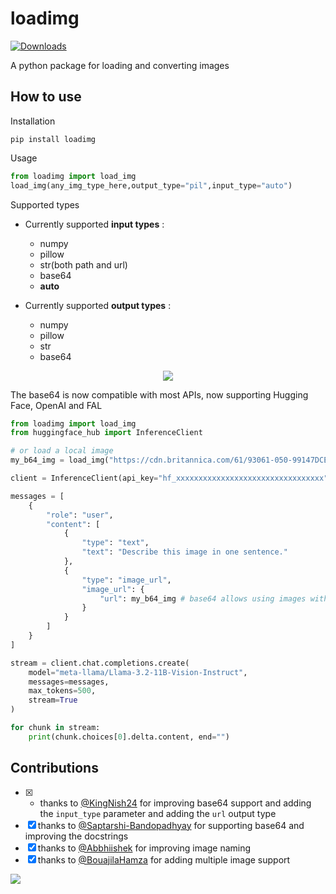# loadimg

[![Downloads](https://static.pepy.tech/badge/loadimg)](https://pepy.tech/project/loadimg)

A python package for loading and converting images

## How to use
Installation
```
pip install loadimg
```
Usage
```python
from loadimg import load_img
load_img(any_img_type_here,output_type="pil",input_type="auto") 
```
Supported types
- Currently supported **input types** :
	- numpy
	- pillow 
	- str(both path and url)
	- base64
	- **auto**

- Currently supported **output types** :
	- numpy
	- pillow
	- str
	- base64


<p align="center">
  <img src="https://github.com/not-lain/loadimg/blob/main/loadimg.png?raw=true">
</p>


The base64 is now compatible with most APIs, now supporting Hugging Face, OpenAI and FAL

```python
from loadimg import load_img
from huggingface_hub import InferenceClient

# or load a local image
my_b64_img = load_img("https://cdn.britannica.com/61/93061-050-99147DCE/Statue-of-Liberty-Island-New-York-Bay.jpg", output_type="base64" ) 

client = InferenceClient(api_key="hf_xxxxxxxxxxxxxxxxxxxxxxxxxxxxxxxxx")

messages = [
	{
		"role": "user",
		"content": [
			{
				"type": "text",
				"text": "Describe this image in one sentence."
			},
			{
				"type": "image_url",
				"image_url": {
					"url": my_b64_img # base64 allows using images without uploading them to the web
				}
			}
		]
	}
]

stream = client.chat.completions.create(
    model="meta-llama/Llama-3.2-11B-Vision-Instruct", 
	messages=messages, 
	max_tokens=500,
	stream=True
)

for chunk in stream:
    print(chunk.choices[0].delta.content, end="")
```


## Contributions

- [x] - thanks to [@KingNish24](https://github.com/KingNish24) for improving base64 support and adding the `input_type` parameter and adding the `url` output type
- [x] thanks to [@Saptarshi-Bandopadhyay](https://github.com/Saptarshi-Bandopadhyay) for supporting base64 and improving the docstrings
- [x] thanks to [@Abbhiishek](https://github.com/Abbhiishek) for improving image naming
- [x] thanks to [@BouajilaHamza](https://github.com/BouajilaHamza) for adding multiple image support
<a href="https://github.com/not-lain/loadimg/graphs/contributors">
  <img src="https://contrib.rocks/image?repo=not-lain/loadimg" />
</a>
